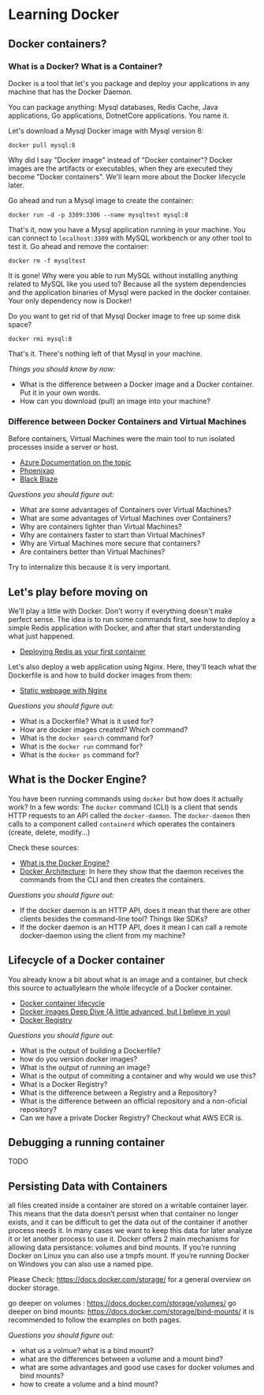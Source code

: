 # Learning Docker

## Docker containers?
### What is a Docker? What is a Container?
Docker is a tool that let's you package and deploy your applications in any machine that has the Docker Daemon.

You can package anything: Mysql databases, Redis Cache, Java applications, Go applications, DotnetCore applications. You name it.

Let's download a Mysql Docker image with Mysql version 8:
```
docker pull mysql:8
```
Why did I say "Docker image" instead of "Docker container"? Docker images are the artifacts or executables, when they are executed they become "Docker containers". We'll learn more about the Docker lifecycle later.


Go ahead and run a Mysql image to create the container:
```
docker run -d -p 3309:3306 --name mysqltest mysql:8
```
That's it, now you have a Mysql application running in your machine. You can connect to `localhost:3309` with MySQL workbench or any other tool to test it.
Go ahead and remove the container:
```
docker rm -f mysqltest
```
It is gone! Why were you able to run MySQL without installing anything related to MySQL like you used to? Because all the system dependencies and the application binaries of Mysql were packed in the docker container. Your only dependency now is Docker!

Do you want to get rid of that Mysql Docker image to free up some disk space?
```
docker rmi mysql:8
```
That's it. There's nothing left of that Mysql in your machine.

*Things you should know by now:*
- What is the difference between a Docker image and a Docker container. Put it in your own words.
- How can you download (pull) an image into your machine?

### Difference between Docker Containers and Virtual Machines
Before containers, Virtual Machines were the main tool to run isolated processes inside a server or host.

- [Azure Documentation on the topic](https://docs.microsoft.com/en-us/virtualization/windowscontainers/about/containers-vs-vm)
- [Phoenixap](https://phoenixnap.com/kb/containers-vs-vms)
- [Black Blaze](https://www.backblaze.com/blog/vm-vs-containers/)

*Questions you should figure out:*

- What are some advantages of Containers over Virtual Machines?
- What are some advantages of Virtual Machines over Containers?
- Why are containers lighter than Virtual Machines?
- Why are containers faster to start than Virtual Machines?
- Why are Virtual Machines more secure that containers?
- Are containers better than Virtual Machines?

Try to internalize this because it is very important.

## Let's play before moving on
We'll play a little with Docker. Don't worry if everything doesn't make perfect sense.
The idea is to run some commands first, see how to deploy a simple Redis application with Docker, and after that start understanding what just happened.
- [Deploying Redis as your first container](https://www.katacoda.com/courses/docker/deploying-first-container)

Let's also deploy a web application using Nginx. Here, they'll teach what the Dockerfile is and how to build docker images from them:

- [Static webpage with Nginx](https://www.katacoda.com/courses/docker/create-nginx-static-web-server)

*Questions you should figure out:*
- What is a Dockerfile? What is it used for?
- How are docker images created? Which command?
- What is the `docker search` command for?
- What is the `docker run` command for?
- What is the `docker ps` command for?


## What is the Docker Engine?

You have been running commands using `docker` but how does it actually work? In a few words: The `docker` command (CLI) is a client that sends HTTP requests to an API called the `docker-daemon`. The `docker-daemon` then calls to a component called `containerd` which operates the containers (create, delete, modify...)

Check these sources:
- [What is the Docker Engine?](https://docs.docker.com/engine/)
- [Docker Architecture](https://www.katacoda.com/courses/docker/create-nginx-static-web-server): In here they show that the daemon receives the commands from the CLI and then creates the containers.

*Questions you should figure out:*
- If the docker daemon is an HTTP API, does it mean that there are other clients besides the command-line tool? Things like SDKs?
- If the docker daemon is an HTTP API, does it mean I can call a remote docker-daemon using the client from my machine?

## Lifecycle of a Docker container
You already know a bit about what is an image and a container, but check this source to actuallylearn the whole lifecycle of a Docker container.

- [Docker container lifecycle](https://dzone.com/articles/docker-crash-course)
- [Docker images Deep Dive (A little advanced, but I believe in you)](https://app.pluralsight.com/course-player?clipId=ef5d35f2-655e-4a2e-9cee-be6f8a31fc98)
- [Docker Registry](https://app.pluralsight.com/course-player?clipId=a41763a7-278d-4599-8731-1cd3568cc37c)

*Questions you should figure out:*
- What is the output of building a Dockerfile?
- how do you version docker images? 
- What is the output of running an image?
- What is the output of commiting a container and why would we use this?
- What is a Docker Registry?
- What is the difference between a Registry and a Repository?
- What is the difference between an official repository and a non-oficial repository?
- Can we have a private Docker Registry? Checkout what AWS ECR is.

## Debugging a running container
TODO

## Persisting Data with Containers
all files created inside a container are stored on a writable container layer. This means that the  data doesn’t persist when that container
no longer exists, and it can be difficult to get the data out of the container if another process needs it. In many cases we want to keep this data for
later analyze it or let another process to use it. Docker offers 2 main  mechanisms for allowing data persistance: volumes and bind mounts. If you’re running Docker on Linux you can also use a tmpfs mount. If you’re running Docker on Windows you can also use a named pipe.

Please Check: 
https://docs.docker.com/storage/
for a general overview on docker storage.

go deeper on volumes : https://docs.docker.com/storage/volumes/
go deeper on bind mounts: https://docs.docker.com/storage/bind-mounts/
it is recommended to follow the examples on both pages.

*Questions you should figure out:*
- what us a volmue? what is a bind mount?
- what are the differences between a volume and a mount bind?
- what are some advantages and good use cases for docker volumes and bind mounts? 
- how to create a volume and a bind mount? 
